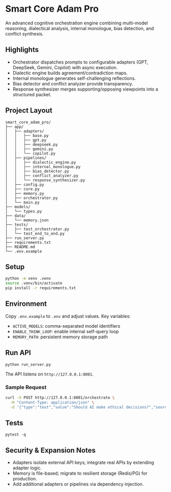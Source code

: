 # Smart Core Adam Pro

An advanced cognitive orchestration engine combining multi-model reasoning, dialectical analysis, internal monologue, bias detection, and conflict synthesis.

## Highlights
- Orchestrator dispatches prompts to configurable adapters (GPT, DeepSeek, Gemini, Copilot) with async execution.
- Dialectic engine builds agreement/contradiction maps.
- Internal monologue generates self-challenging reflections.
- Bias detector and conflict analyzer provide transparency.
- Response synthesizer merges supporting/opposing viewpoints into a structured packet.

## Project Layout
```
smart_core_adam_pro/
├── app/
│   ├── adapters/
│   │   ├── base.py
│   │   ├── gpt.py
│   │   ├── deepseek.py
│   │   ├── gemini.py
│   │   └── copilot.py
│   ├── pipelines/
│   │   ├── dialectic_engine.py
│   │   ├── internal_monologue.py
│   │   ├── bias_detector.py
│   │   ├── conflict_analyzer.py
│   │   └── response_synthesizer.py
│   ├── config.py
│   ├── core.py
│   ├── memory.py
│   ├── orchestrator.py
│   └── main.py
├── models/
│   └── types.py
├── data/
│   └── memory.json
├── tests/
│   ├── test_orchestrator.py
│   └── test_end_to_end.py
├── run_server.py
├── requirements.txt
├── README.md
└── .env.example
```

## Setup
```bash
python -m venv .venv
source .venv/bin/activate
pip install -r requirements.txt
```

## Environment
Copy `.env.example` to `.env` and adjust values. Key variables:
- `ACTIVE_MODELS`: comma-separated model identifiers
- `ENABLE_THINK_LOOP`: enable internal self-query loop
- `MEMORY_PATH`: persistent memory storage path

## Run API
```
python run_server.py
```
The API listens on `http://127.0.0.1:8001`.

### Sample Request
```bash
curl -X POST http://127.0.0.1:8001/orchestrate \
  -H "Content-Type: application/json" \
  -d '{"type":"text","value":"Should AI make ethical decisions?","source":"user"}'
```

## Tests
```
pytest -q
```

## Security & Expansion Notes
- Adapters isolate external API keys; integrate real APIs by extending adapter logic.
- Memory is file-based; migrate to resilient storage (Redis/PG) for production.
- Add additional adapters or pipelines via dependency injection.
